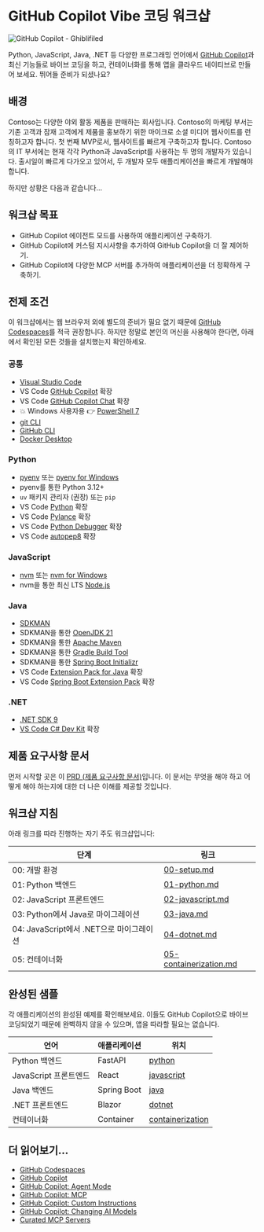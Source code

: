 # GitHub Copilot Vibe 코딩 워크샵

![GitHub Copilot - Ghiblifiled](../../images/ghcp.jpg)

Python, JavaScript, Java, .NET 등 다양한 프로그래밍 언어에서 [GitHub Copilot](https://docs.github.com/copilot/about-github-copilot/what-is-github-copilot)과 최신 기능들로 바이브 코딩을 하고, 컨테이너화를 통해 앱을 클라우드 네이티브로 만들어 보세요. 뛰어들 준비가 되셨나요?

## 배경

Contoso는 다양한 야외 활동 제품을 판매하는 회사입니다. Contoso의 마케팅 부서는 기존 고객과 잠재 고객에게 제품을 홍보하기 위한 마이크로 소셜 미디어 웹사이트를 런칭하고자 합니다. 첫 번째 MVP로서, 웹사이트를 빠르게 구축하고자 합니다. Contoso의 IT 부서에는 현재 각각 Python과 JavaScript를 사용하는 두 명의 개발자가 있습니다. 출시일이 빠르게 다가오고 있어서, 두 개발자 모두 애플리케이션을 빠르게 개발해야 합니다.

하지만 상황은 다음과 같습니다...

## 워크샵 목표

- GitHub Copilot 에이전트 모드를 사용하여 애플리케이션 구축하기.
- GitHub Copilot에 커스텀 지시사항을 추가하여 GitHub Copilot을 더 잘 제어하기.
- GitHub Copilot에 다양한 MCP 서버를 추가하여 애플리케이션을 더 정확하게 구축하기.

## 전제 조건

이 워크샵에서는 웹 브라우저 외에 별도의 준비가 필요 없기 때문에 [GitHub Codespaces](https://docs.github.com/en/codespaces/about-codespaces/what-are-codespaces)를 적극 권장합니다. 하지만 정말로 본인의 머신을 사용해야 한다면, 아래에서 확인된 모든 것들을 설치했는지 확인하세요.

### 공통

- [Visual Studio Code](https://code.visualstudio.com/)
- VS Code [GitHub Copilot](https://marketplace.visualstudio.com/items?itemName=GitHub.copilot) 확장
- VS Code [GitHub Copilot Chat](https://marketplace.visualstudio.com/items?itemName=GitHub.copilot-chat) 확장
- 💥 Windows 사용자용 👉 [PowerShell 7](https://learn.microsoft.com/powershell/scripting/install/installing-powershell)
- [git CLI](https://git-scm.com/downloads)
- [GitHub CLI](https://cli.github.com/)
- [Docker Desktop](https://docs.docker.com/get-started/introduction/get-docker-desktop/)

### Python

- [pyenv](https://github.com/pyenv/pyenv) 또는 [pyenv for Windows](https://github.com/pyenv-win/pyenv-win)
- pyenv를 통한 Python 3.12+
- `uv` 패키지 관리자 (권장) 또는 `pip`
- VS Code [Python](https://marketplace.visualstudio.com/items/?itemName=ms-python.python) 확장
- VS Code [Pylance](https://marketplace.visualstudio.com/items/?itemName=ms-python.vscode-pylance) 확장
- VS Code [Python Debugger](https://marketplace.visualstudio.com/items/?itemName=ms-python.debugpy) 확장
- VS Code [autopep8](https://marketplace.visualstudio.com/items/?itemName=ms-python.autopep8) 확장

### JavaScript

- [nvm](https://github.com/nvm-sh/nvm) 또는 [nvm for Windows](https://github.com/coreybutler/nvm-windows)
- nvm을 통한 최신 LTS [Node.js](https://nodejs.org/)

### Java

- [SDKMAN](https://sdkman.io/)
- SDKMAN을 통한 [OpenJDK 21](https://learn.microsoft.com/java/openjdk/download)
- SDKMAN을 통한 [Apache Maven](https://maven.apache.org/download.cgi)
- SDKMAN을 통한 [Gradle Build Tool](https://docs.gradle.org/current/userguide/installation.html)
- SDKMAN을 통한 [Spring Boot Initializr](https://docs.spring.io/spring-boot/cli/installation.html)
- VS Code [Extension Pack for Java](https://marketplace.visualstudio.com/items/?itemName=vscjava.vscode-java-pack) 확장
- VS Code [Spring Boot Extension Pack](https://marketplace.visualstudio.com/items/?itemName=vmware.vscode-boot-dev-pack) 확장

### .NET

- [.NET SDK 9](https://dotnet.microsoft.com/download/dotnet/9.0)
- [VS Code C# Dev Kit](https://marketplace.visualstudio.com/items/?itemName=ms-dotnettools.csdevkit) 확장

## 제품 요구사항 문서

먼저 시작할 곳은 이 [PRD (제품 요구사항 문서)](./product-requirements.md)입니다. 이 문서는 무엇을 해야 하고 어떻게 해야 하는지에 대한 더 나은 이해를 제공할 것입니다.

## 워크샵 지침

아래 링크를 따라 진행하는 자기 주도 워크샵입니다:

| 단계                               | 링크                                                    |
|------------------------------------|---------------------------------------------------------|
| 00: 개발 환경                      | [00-setup.md](./docs/00-setup.md)                       |
| 01: Python 백엔드                 | [01-python.md](./docs/01-python.md)                     |
| 02: JavaScript 프론트엔드          | [02-javascript.md](./docs/02-javascript.md)             |
| 03: Python에서 Java로 마이그레이션 | [03-java.md](./docs/03-java.md)                         |
| 04: JavaScript에서 .NET으로 마이그레이션 | [04-dotnet.md](./docs/04-dotnet.md)                     |
| 05: 컨테이너화                     | [05-containerization.md](./docs/05-containerization.md) |

## 완성된 샘플

각 애플리케이션의 완성된 예제를 확인해보세요. 이들도 GitHub Copilot으로 바이브 코딩되었기 때문에 완벽하지 않을 수 있으며, 앱을 따라할 필요는 없습니다.

| 언어                | 애플리케이션 | 위치                                 |
|---------------------|-------------|--------------------------------------|
| Python 백엔드       | FastAPI     | [python](./complete/python/)         |
| JavaScript 프론트엔드 | React       | [javascript](./complete/javascript/) |
| Java 백엔드         | Spring Boot | [java](./complete/java/)             |
| .NET 프론트엔드     | Blazor      | [dotnet](./complete/dotnet/)         |
| 컨테이너화          | Container   | [containerization](./complete/)      |

## 더 읽어보기...

- [GitHub Codespaces](https://docs.github.com/en/codespaces/about-codespaces/what-are-codespaces)
- [GitHub Copilot](https://docs.github.com/en/copilot/about-github-copilot/what-is-github-copilot)
- [GitHub Copilot: Agent Mode](https://code.visualstudio.com/blogs/2025/04/07/agentMode)
- [GitHub Copilot: MCP](https://code.visualstudio.com/blogs/2025/05/12/agent-mode-meets-mcp)
- [GitHub Copilot: Custom Instructions](https://code.visualstudio.com/docs/copilot/copilot-customization)
- [GitHub Copilot: Changing AI Models](https://docs.github.com/en/copilot/using-github-copilot/ai-models/changing-the-ai-model-for-copilot-chat?tool=vscode)
- [Curated MCP Servers](https://github.com/modelcontextprotocol/servers)